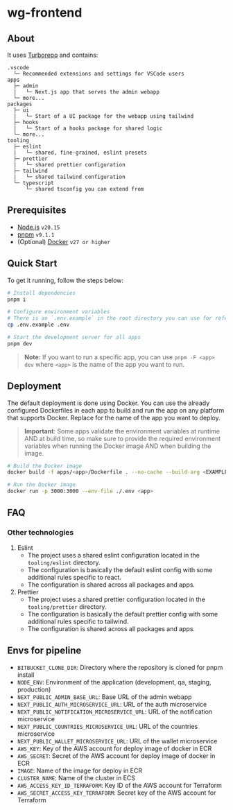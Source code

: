 # wg-frontend

## About

It uses [Turborepo](https://turborepo.org) and contains:

```text
.vscode
  └─ Recommended extensions and settings for VSCode users
apps
  ├─ admin
  |   └─ Next.js app that serves the admin webapp
  └─ more...
packages
  ├─ ui
  |   └─ Start of a UI package for the webapp using tailwind
  ├─ hooks
  |   └─ Start of a hooks package for shared logic
  └─ more...
tooling
  ├─ eslint
  |   └─ shared, fine-grained, eslint presets
  ├─ prettier
  |   └─ shared prettier configuration
  ├─ tailwind
  |   └─ shared tailwind configuration
  └─ typescript
      └─ shared tsconfig you can extend from
```

## Prerequisites

- [Node.js](https://nodejs.org/en/download/) `v20.15`
- [pnpm](https://pnpm.io/installation) `v9.1.1`
- (Optional) [Docker](https://docs.docker.com/get-docker/) `v27 or higher`

## Quick Start

To get it running, follow the steps below:

```bash
# Install dependencies
pnpm i

# Configure environment variables
# There is an `.env.example` in the root directory you can use for reference
cp .env.example .env

# Start the development server for all apps
pnpm dev
```

> **Note:** If you want to run a specific app, you can use `pnpm -F <app> dev` where `<app>` is the name of the app you
> want to run.

## Deployment

The default deployment is done using Docker. You can use the already configured Dockerfiles in each app to build and run
the app on any platform that supports Docker. Replace <app> for the name of the app you want to deploy.

> **Important**: Some apps validate the environment variables at runtime AND at build time, so make sure to provide the
> required environment variables when running the Docker image AND when building the image.

```bash
# Build the Docker image
docker build -f apps/<app>/Dockerfile . --no-cache --build-arg <EXAMPLE_ENV_VAR1>=<VAR_VALUE1> --build-arg <EXAMPLE_ENV_VAR2>=<VAR_VALUE2> -t <app>

# Run the Docker image
docker run -p 3000:3000 --env-file ./.env <app>
```

## FAQ

### Other technologies

1. Eslint
    - The project uses a shared eslint configuration located in the `tooling/eslint` directory.
    - The configuration is basically the default eslint config with some additional rules specific to react.
    - The configuration is shared across all packages and apps.
2. Prettier
    - The project uses a shared prettier configuration located in the `tooling/prettier` directory.
    - The configuration is basically the default prettier config with some additional rules specific to tailwind.
    - The configuration is shared across all packages and apps.

## Envs for pipeline

- `BITBUCKET_CLONE_DIR`: Directory where the repository is cloned for pnpm install
- `NODE_ENV`: Environment of the application (development, qa, staging, production)
- `NEXT_PUBLIC_ADMIN_BASE_URL`: Base URL of the admin webapp
- `NEXT_PUBLIC_AUTH_MICROSERVICE_URL`: URL of the auth microservice
- `NEXT_PUBLIC_NOTIFICATION_MICROSERVICE_URL`: URL of the notification microservice
- `NEXT_PUBLIC_COUNTRIES_MICROSERVICE_URL`: URL of the countries microservice
- `NEXT_PUBLIC_WALLET_MICROSERVICE_URL`: URL of the wallet microservice
- `AWS_KEY`: Key of the AWS account for deploy image of docker in ECR
- `AWS_SECRET`: Secret of the AWS account for deploy image of docker in ECR
- `IMAGE`: Name of the image for deploy in ECR
- `CLUSTER_NAME`: Name of the cluster in ECS
- `AWS_ACCESS_KEY_ID_TERRAFORM`: Key ID of the AWS account for Terraform
- `AWS_SECRET_ACCESS_KEY_TERRAFORM`: Secret key of the AWS account for Terraform
